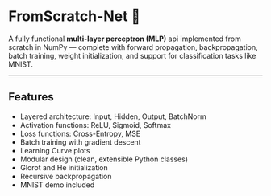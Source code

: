 # FromScratch-Net 🧠

A fully functional **multi-layer perceptron (MLP)** api implemented from scratch in NumPy — complete with forward propagation, backpropagation, batch training, weight initialization, and support for classification tasks like MNIST.

---

##  Features

- Layered architecture: Input, Hidden, Output, BatchNorm
- Activation functions: ReLU, Sigmoid, Softmax
- Loss functions: Cross-Entropy, MSE
- Batch training with gradient descent
- Learning Curve plots
- Modular design (clean, extensible Python classes)
- Glorot and He initialization
- Recursive backpropagation
- MNIST demo included
